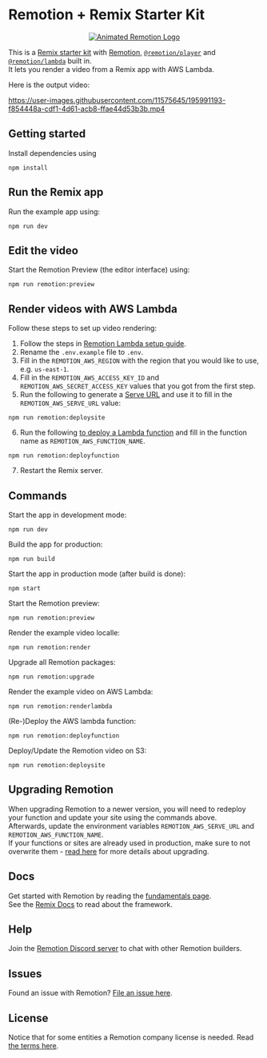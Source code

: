 # Remotion + Remix Starter Kit

<p align="center">
  <a href="https://github.com/remotion-dev/logo">
    <picture>
      <source media="(prefers-color-scheme: dark)" srcset="https://github.com/remotion-dev/logo/raw/main/animated-logo-banner-dark.gif">
      <img alt="Animated Remotion Logo" src="https://github.com/remotion-dev/logo/raw/main/animated-logo-banner-light.gif">
    </picture>
  </a>
</p>

This is a [Remix starter kit](https://remix.run/docs) with [Remotion](https://remotion.dev), [`@remotion/player`](https://remotion.dev/player) and [`@remotion/lambda`](https://remotion.dev/lambda) built in.  
It lets you render a video from a Remix app with AWS Lambda.

Here is the output video:

https://user-images.githubusercontent.com/11575645/195991193-f854448a-cdf1-4d61-acb8-ffae44d53b3b.mp4

## Getting started

Install dependencies using

<!-- create-video will replace this with the package manager specific command -->

```
npm install
```

## Run the Remix app

Run the example app using:

```
npm run dev
```

## Edit the video

Start the Remotion Preview (the editor interface) using:

```
npm run remotion:preview
```

## Render videos with AWS Lambda

Follow these steps to set up video rendering:

1. Follow the steps in [Remotion Lambda setup guide](https://www.remotion.dev/docs/lambda/setup).
2. Rename the `.env.example` file to `.env`.
3. Fill in the `REMOTION_AWS_REGION` with the region that you would like to use, e.g. `us-east-1`.
4. Fill in the `REMOTION_AWS_ACCESS_KEY_ID` and `REMOTION_AWS_SECRET_ACCESS_KEY` values that you got from the first step.
5. Run the following to generate a [Serve URL](https://www.remotion.dev/docs/terminology#serve-url) and use it to fill in the `REMOTION_AWS_SERVE_URL` value:

```
npm run remotion:deploysite
```

6. Run the following [to deploy a Lambda function](https://www.remotion.dev/docs/lambda/cli/functions#deploy) and fill in the function name as `REMOTION_AWS_FUNCTION_NAME`.

```
npm run remotion:deployfunction
```

7. Restart the Remix server.

## Commands

Start the app in development mode:

```
npm run dev
```

Build the app for production:

```
npm run build
```

Start the app in production mode (after build is done):

```
npm start
```

Start the Remotion preview:

```
npm run remotion:preview
```

Render the example video localle:

```
npm run remotion:render
```

Upgrade all Remotion packages:

```
npm run remotion:upgrade
```

Render the example video on AWS Lambda:

```
npm run remotion:renderlambda
```

(Re-)Deploy the AWS lambda function:

```
npm run remotion:deployfunction
```

Deploy/Update the Remotion video on S3:

```
npm run remotion:deploysite
```

## Upgrading Remotion

When upgrading Remotion to a newer version, you will need to redeploy your function and update your site using the commands above.  
Afterwards, update the environment variables `REMOTION_AWS_SERVE_URL` and `REMOTION_AWS_FUNCTION_NAME`.  
If your functions or sites are already used in production, make sure to not overwrite them - [read here](https://www.remotion.dev/docs/lambda/upgrading) for more details about upgrading.

## Docs

Get started with Remotion by reading the [fundamentals page](https://www.remotion.dev/docs/the-fundamentals).  
See the [Remix Docs](https://remix.run/docs) to read about the framework.

## Help

Join the [Remotion Discord server](https://remotion.dev/discord) to chat with other Remotion builders.

## Issues

Found an issue with Remotion? [File an issue here](https://remotion.dev/issue).

## License

Notice that for some entities a Remotion company license is needed. Read [the terms here](https://remotion.dev/license).
